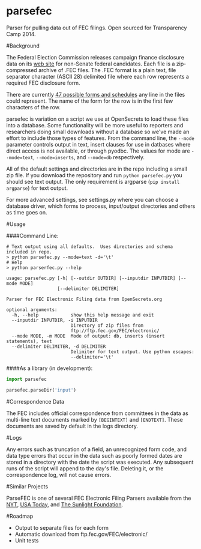parsefec
========

Parser for pulling data out of FEC filings.  Open sourced for Transparency Camp 2014.


#Background

The Federal Election Commission releases campaign finance disclosure data on its [web site](http://www.fec.gov/finance/disclosure/ftpefile.shtml) for non-Senate federal candidates.  Each file is a zip-compressed archive of .FEC files.  The .FEC format is a plain text, file separator character (ASCII 28) delimited file where each row represents a required FEC disclosure form.  

There are currently [47 possible forms and schedules](http://www.fec.gov/info/forms.shtml) any line in the files could represent.  The name of the form for the row is in the first few characters of the row.  

parsefec is variation on a script we use at OpenSecrets to load these files into a database.  Some functionality will be more useful to reporters and researchers doing small downloads without a database so we've made an effort to include those types of features.  From the command line, the ```--mode``` parameter controls output in text, insert clauses for use in datbases where direct access is not available, or through pyodbc.  The values for mode are ```--mode=text```, ```--mode=inserts```, and ```--mode=db``` respectively.

All of the default settings and directories are in the repo including a small zip file.  If you download the repository and run ```python parsefec.py``` you should see text output.  The only requirement is argparse (```pip install argparse```) for text output.  

For more advanced settings, see settings.py where you can choose a database driver, which forms to process, input/output directories and others as time goes on.


#Usage

####Command Line:

    # Text output using all defaults.  Uses directories and schema included in repo.
    > python parsefec.py --mode=text -d='\t'
    # Help
    > python parserfec.py --help
    
```
usage: parsefec.py [-h] [--outdir OUTDIR] [--inputdir INPUTDIR] [--mode MODE]
                   [--delimiter DELIMITER]

Parser for FEC Electronic Filing data from OpenSecrets.org

optional arguments:
  -h, --help            show this help message and exit
  --inputdir INPUTDIR, -i INPUTDIR
                        Directory of zip files from
                        ftp://ftp.fec.gov/FEC/electronic/
  --mode MODE, -m MODE  Mode of output: db, inserts (insert statements), text
  --delimiter DELIMITER, -d DELIMITER
                        Delimiter for text output. Use python escapes:
                        --delimiter='\t'
```



####As a library (in development):

```python
import parsefec

parsefec.parseDir('input')

```

#Correspondence Data

The FEC includes official correspondence from committees in the data as multi-line text documents marked by ```[BEGINTEXT]``` and ```[ENDTEXT]```.  These documents are saved by default in the logs directory.

#Logs

Any errors such as truncation of a field, an unrecognized form code, and data type errors that occur in the data such as poorly formed dates are stored in a directory with the date the script was executed.  Any subsequent runs of the script will append to the day's file.  Deleting it, or the correspondence log, will not cause errors.

#Similar Projects

ParseFEC is one of several FEC Electronic Filing Parsers available from the [NYT](https://github.com/NYTimes/Fech), [USA Today](https://github.com/cschnaars/FEC-Scraper), and [The Sunlight Foundation](https://github.com/jsfenfen/read_FEC).


#Roadmap

* Output to separate files for each form
* Automatic download from ftp.fec.gov/FEC/electronic/
* Unit tests







